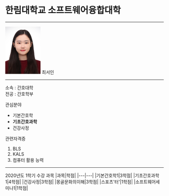 # 한림대학교 소프트웨어융합대학
---
<img src=증명사진.jpg height=150 widht=150>
최서인

---

소속 : 간호대학   
전공 : 간호학부


관심분야
* 기본간호학
* **기초간호과학**
* 건강사정

관련자격증
1. BLS
2. KALS
3. 컴퓨터 활용 능력

-------------------

2020년도 1학기 수강 과목
|과목|학점|
|---|---|
|기본간호학1|3학점|
|기초간호과학1|4학점|
|건강사정|3학점|
|몽골문화의이해|3학점|
|스포츠'터'|1학점|
|소프트웨어세미나1|1학점|

